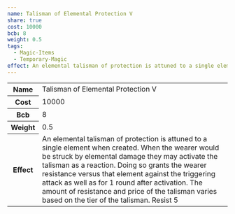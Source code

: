 ```yaml
---
name: Talisman of Elemental Protection V
share: true
cost: 10000
bcb: 8
weight: 0.5
tags:
  - Magic-Items
  - Temporary-Magic
effect: An elemental talisman of protection is attuned to a single element when created. When the wearer would be struck by elemental damage they may activate the talisman as a reaction. Doing so grants the wearer resistance versus that element against the triggering attack as well as for 1 round after activation. The amount of resistance and price of the talisman varies based on the tier of the talisman. Resist 5
---
```

<p><span dir="ltr" style="overflow-x: auto;"><table><tbody><tr><th dir="ltr">Name</th><td dir="ltr">Talisman of Elemental Protection V</td></tr><tr><th dir="ltr">Cost</th><td dir="auto">10000</td></tr><tr><th dir="ltr">Bcb</th><td dir="auto">8</td></tr><tr><th dir="ltr">Weight</th><td dir="auto">0.5</td></tr><tr><th dir="ltr">Effect</th><td dir="ltr">An elemental talisman of protection is attuned to a single element when created. When the wearer would be struck by elemental damage they may activate the talisman as a reaction. Doing so grants the wearer resistance versus that element against the triggering attack as well as for 1 round after activation. The amount of resistance and price of the talisman varies based on the tier of the talisman. Resist 5</td></tr></tbody></table></span></p>